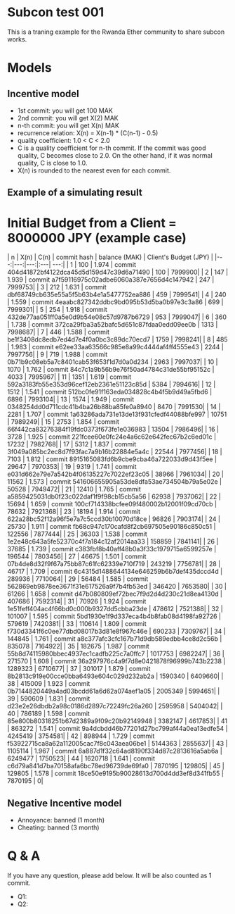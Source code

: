 # Subcon test 001

This is a traning example for the Rwanda Ether community to share subcon works.

# Models

## Incentive model

 * 1st commit: you will get 100 MAK
 * 2nd commit: you will get X(2) MAK
 * n-th commit: you will get X(n) MAK
 * recurrence relation: X(n) = X(n-1) * (C(n-1) - 0.5)
 * quality coefficient: 1.0 < C < 2.0
 * C is a quality coefficient for n-th commit. If the commit was good quality, C becomes close to 2.0. On the other hand, if it was normal quality, C is close to 1.0.
 * X(n) is rounded to the nearest even for each commit.

## Example of a simulating result

# Initial Budget from a Client = 8000000 JPY (example case)
| n | X(n) | C(n) | commit hash | balance (MAK) | Client's Budget (JPY) |
|---:|---:|---:|:---| ---:|
| 1 | 100 | 1.974 | commit 404d41872bf4122dca45d5d159d47c39d6a71490 | 100 | 7999900|
| 2 | 147 | 1.939 | commit a7f59116975c02adbe6060a387e7656d4c147942 | 247 | 7999753|
| 3 | 212 | 1.631 | commit dbf68749cb635e55a5f5b63b4e1a5477752ea886 | 459 | 7999541|
| 4 | 240 | 1.559 | commit 4eaabc827342ddbc9bd095b53d5ba0b97e3c3a86 | 699 | 7999301|
| 5 | 254 | 1.918 | commit 432de77aa051ff0a5e0d9b54e08c57d9787b6729 | 953 | 7999047|
| 6 | 360 | 1.738 | commit 372ca29fba3a52bafc5d651c87fdaa0edd09ee0b | 1313 | 7998687|
| 7 | 446 | 1.588 | commit be1f3408dc8edb7ed4d7e4f0a0bc3c89dc70ecd7 | 1759 | 7998241|
| 8 | 485 | 1.983 | commit e62ee33aa63566c985e8a99c4444af4ff4555e43 | 2244 | 7997756|
| 9 | 719 | 1.988 | commit 0b71b9c08eb5a7c8401cab53f653f1d7d0a0d234 | 2963 | 7997037|
| 10 | 1070 | 1.762 | commit 84c7c1a9b56b9e76f50ad4784c31de55bf95152c | 4033 | 7995967|
| 11 | 1351 | 1.619 | commit 592a3183fb55e353d96cef12eb2361e51123c85d | 5384 | 7994616|
| 12 | 1512 | 1.541 | commit 512bc0fe91f163eda034828c4b4f5b9d49a5fbd6 | 6896 | 7993104|
| 13 | 1574 | 1.949 | commit 0348254dd0d711cdc41b4ba26b88ba85fe0a8940 | 8470 | 7991530|
| 14 | 2281 | 1.707 | commit 1a63286ada731e13de13f931cfedf44088bfe997 | 10751 | 7989249|
| 15 | 2753 | 1.854 | commit 66f442ca83276384f19fdc0373f673fe1e036983 | 13504 | 7986496|
| 16 | 3728 | 1.925 | commit 221fcee60e0fc24e4a6c62e642fec67b2c6ed01c | 17232 | 7982768|
| 17 | 5312 | 1.837 | commit 3f049a085bc2ec8d7f93fac7a9b16b22884e5a4c | 22544 | 7977456|
| 18 | 7103 | 1.812 | commit 8915165083fd6b9cbe9cba46a722033d9d43f5ee | 29647 | 7970353|
| 19 | 9319 | 1.741 | commit e031d662e79e7a542b4f06135227c7022ef23c05 | 38966 | 7961034|
| 20 | 11562 | 1.573 | commit 541606655905a53de8dfa53ae734504b79a5e02e | 50528 | 7949472|
| 21 | 12410 | 1.765 | commit a5859425031db0f23c022daf1f9f98cb15cb5a56 | 62938 | 7937062|
| 22 | 15694 | 1.659 | commit 100cf714338bcfee09f480002b12001f09cd70cb | 78632 | 7921368|
| 23 | 18194 | 1.914 | commit 622a28bc52f12a96f5e7a7c5ccd30b10070d18ce | 96826 | 7903174|
| 24 | 25730 | 1.911 | commit fb68c947c170cafd8f2cb697505e90186c850c51 | 122556 | 7877444|
| 25 | 36303 | 1.538 | commit 1e2e48c643a5fe52370c4f7a184c12af2014aa33 | 158859 | 7841141|
| 26 | 37685 | 1.739 | commit c383fbf8b40aff48b0a3f33c1979715a6599257e | 196544 | 7803456|
| 27 | 46675 | 1.501 | commit 07b4de8d32f9f67a75bb87c61fc62339e710f719 | 243219 | 7756781|
| 28 | 46717 | 1.709 | commit 6c4315d1488644134e646259b6b7def435dccd4d | 289936 | 7710064|
| 29 | 56484 | 1.585 | commit 562869eb9878ee3671f31e617526a9f7b4fb53ed | 346420 | 7653580|
| 30 | 61266 | 1.658 | commit d47b080809ef72bec7f9d2d4d230c21d8ea4130d | 407686 | 7592314|
| 31 | 70926 | 1.924 | commit 1e51feff404ac4f66bd0c000b9327dd5cbba23de | 478612 | 7521388|
| 32 | 101007 | 1.595 | commit 5bd1930e1f9d337eca4b4b8fab08d4198fa92726 | 579619 | 7420381|
| 33 | 110614 | 1.809 | commit f730d3341f6c0ee77dbd08017b3d81e8f967c46e | 690233 | 7309767|
| 34 | 144845 | 1.761 | commit a8c377afc3cfc167b71d9db589edbb4ce8d2c56b | 835078 | 7164922|
| 35 | 182675 | 1.987 | commit 55b8d74115980bbec4937ec1cadfb225c7a0ffc7 | 1017753 | 6982247|
| 36 | 271570 | 1.608 | commit 36a297976c4a9f7d8e0421878f96999b743b2238 | 1289323 | 6710677|
| 37 | 301017 | 1.879 | commit 8b2813c919e00cce0bba6493e604c029d232ab2a | 1590340 | 6409660|
| 38 | 415009 | 1.923 | commit 0b7144820449a4ad03bcdd61a6d62a074aef1a05 | 2005349 | 5994651|
| 39 | 590609 | 1.831 | commit d23e2e26dbdb2a98c0186d2897c72249fc26a260 | 2595958 | 5404042|
| 40 | 786189 | 1.598 | commit 85e800b80318251b67d2389a9f09c20b92149948 | 3382147 | 4617853|
| 41 | 863272 | 1.541 | commit 9a4dcbdd46b77201d27bc799af44a0ea13edfe54 | 4245419 | 3754581|
| 42 | 898944 | 1.729 | commit f53922715ca8a62a112005cac7f8c043aea06be1 | 5144363 | 2855637|
| 43 | 1105114 | 1.967 | commit 6a887d1f32c64ad8190f334d87c2813616a5ab6a | 6249477 | 1750523|
| 44 | 1620718 | 1.641 | commit c6d79a841d7ba70158afa6bc78ed96739de69fa0 | 7870195 | 129805|
| 45 | 129805 | 1.578 | commit 18ce50e9195b90028613d700d4dd3ef8d341fb55 | 7870195 | 0|



## Negative Incentive model

 * Annoyance: banned (1 month)
 * Cheating: banned (3 month)

# Q & A

If you have any question, please add below. It will be also counted as 1 commit. 

 * Q1:
 * Q2:

